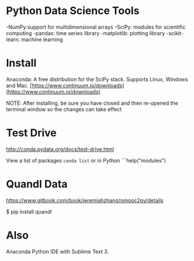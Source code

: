 
# Python Data Science Tools
  
 -NumPy:support for multidimensional arrays
 -SciPy: modules for scientific computing
 -pandas: time series library
 -matplotlib: plotting library
 -scikit-learn: machine learning
  
  
# Install

Anaconda: A free distribution for the SciPy stack. Supports Linux, Windows and Mac.
[https://www.continuum.io/downloads](https://www.continuum.io/downloads)
  
NOTE: After installing, be sure you have closed and then re-opened the terminal window so the changes can take effect

  
# Test Drive

http://conda.pydata.org/docs/test-drive.html
  
View a list of packages ```conda list``` or in Python ```help("modules")

# Quandl Data 
https://www.gitbook.com/book/jeremiahzhang/omooc2py/details
  
$ pip install quandl
  
# Also

Anaconda Python IDE with Sublime Text 3.

